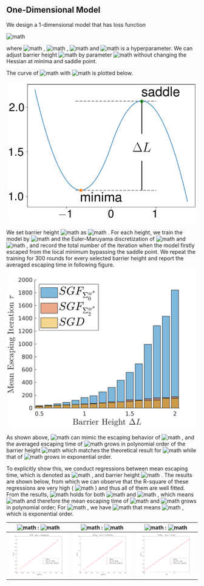 ## One-Dimensional Model

We design a 1-dimensional model that has loss function
    

![math](https://render.githubusercontent.com/render/math?math=L%28w%29%20%3D%20%5Cbegin%7Bcases%7D%0A%20%20%20%20-%5Cell%28w-a%29%20%2B%5Cell%28-a%29%20%26%20%5Ctext%7B%2C%7D%20%20w%20%5Cgeq%200%20%5C%5C%20%0A%20%20%20%20%5Cell%28-w-a%29%20-%5Cell%28-a%29%26%20%5Ctext%7B%2C%7D%20w%20%3C%200%20%5Cend%7Bcases%7D%2C)


where  ![math](https://render.githubusercontent.com/render/math?math=%5Cell%28w%29%20%3D%20%5Csum_%7Bi%3D1%7D%5EN%20%28wx_i-y_i%29%5E2) ,  ![math](https://render.githubusercontent.com/render/math?math=x_i%2Cy_i%5Csim%20%5Cmathcal%7BN%7D%280%2C1%29) ,  ![math](https://render.githubusercontent.com/render/math?math=N%3D500)  and  ![math](https://render.githubusercontent.com/render/math?math=a)  is a hyperparameter. We can adjust barrier height  ![math](https://render.githubusercontent.com/render/math?math=%5CDelta%20L)  by parameter  ![math](https://render.githubusercontent.com/render/math?math=a)  without changing the Hessian at minima and saddle point. 

The curve of  ![math](https://render.githubusercontent.com/render/math?math=L%28w%29)  with  ![math](https://render.githubusercontent.com/render/math?math=%5CDelta%20L%20%3D%201)  is plotted below.

<img src="./figures/loss-curve.png" width="600">

We set barrier height  ![math](https://render.githubusercontent.com/render/math?math=%5CDelta%20L)  as  ![math](https://render.githubusercontent.com/render/math?math=%5C%7B0.5%2C0.6%2C%5Ccdots%2C%202%5C%7D) . For each height, we train the model by  ![math](https://render.githubusercontent.com/render/math?math=%5Ctext%7BSGD%7D)  and the Euler-Maruyama discretization of  ![math](https://render.githubusercontent.com/render/math?math=%5Ctext%7BSGF%7D_%7B%5CSigma_2%5E%7Bw%5E%2A%7D%7D)  and  ![math](https://render.githubusercontent.com/render/math?math=%5Ctext%7BSGF%7D_%7B%5CSigma%5E%7Bw%5E%2A%7D_0%7D) , and record the total number of the iteration when the model firstly escaped from the local minimum bypassing the saddle point. We repeat the training for 300 rounds for every selected barrier height and report the averaged escaping time in following figure.
<img src="./figures/MEFT.png" width="600">

<!-- <p float="left">
<img src="./figures/SGD.png" width="250"/>
<img src="./figures/SGF2.png" width="250"/>
<img src="./figures/SGF0.png" width="250"/>
</p> -->
As shown above,  ![math](https://render.githubusercontent.com/render/math?math=%5Ctext%7BSGF%7D_%7B%5CSigma_2%5E%7Bw%5E%2A%7D%7D)  can mimic the escaping behavior of  ![math](https://render.githubusercontent.com/render/math?math=%5Ctext%7BSGD%7D) , and the averaged escaping time of  ![math](https://render.githubusercontent.com/render/math?math=%5Ctext%7BSGD%7D)  grows in polynomial order of the barrier height  ![math](https://render.githubusercontent.com/render/math?math=%5CDelta%20L)  which matches the theoretical result for  ![math](https://render.githubusercontent.com/render/math?math=%5Ctext%7BSGF%7D_%7B%5CSigma_2%5E%7Bw%5E%2A%7D%7D)  while that of  ![math](https://render.githubusercontent.com/render/math?math=%5Ctext%7BSGF%7D_%7B%5CSigma_0%5E%7Bw%5E%2A%7D%7D)  grows in exponential order.

To explicitly show this, we conduct regressions between mean escaping time, which is denoted as  ![math](https://render.githubusercontent.com/render/math?math=%5Ctau) , and barrier height  ![math](https://render.githubusercontent.com/render/math?math=%5CDelta%20L) . The results are shown below, from which we can observe that the R-square of these regressions are very high ( ![math](https://render.githubusercontent.com/render/math?math=%5Cgeq%200.99) ) and thus all of them are well fitted. From the results,  ![math](https://render.githubusercontent.com/render/math?math=%5Clog%28%5Ctau%29%20%3D%20%5Cmathcal%7BO%7D%28%5Clog%28%5CDelta%20L%29%29)  holds for both  ![math](https://render.githubusercontent.com/render/math?math=SGD)  and  ![math](https://render.githubusercontent.com/render/math?math=%5Ctext%7BSGF%7D_%7B%5CSigma_2%5E%7Bw%5E%2A%7D%7D) , which means  ![math](https://render.githubusercontent.com/render/math?math=%5Ctau%20%5Cpropto%20%7B%5CDelta%20L%7D%5Ea)  and therefore the mean escaping time of  ![math](https://render.githubusercontent.com/render/math?math=%5Ctext%7BSGD%7D)  and  ![math](https://render.githubusercontent.com/render/math?math=%5Ctext%7BSGF%7D_%7B%5CSigma_2%5E%7Bw%5E%2A%7D%7D)  grows in polynomial order; For  ![math](https://render.githubusercontent.com/render/math?math=%5Ctext%7BSGF%7D_%7B%5CSigma%5E%7Bw%5E%2A%7D_0%7D) , we have  ![math](https://render.githubusercontent.com/render/math?math=%5Clog%28%5Ctau%29%20%3D%20%5Cmathcal%7BO%7D%28%5CDelta%20L%29)  that means  ![math](https://render.githubusercontent.com/render/math?math=%5Ctau%20%5Cpropto%20e%5E%7B%5CDelta%20L%7D) , which is exponential order.


   ![math](https://render.githubusercontent.com/render/math?math=%5Ctext%7BSGD%7D)  :  ![math](https://render.githubusercontent.com/render/math?math=%5Clog%28%5Ctau%29%20%3D%20%5Cmathcal%7BO%7D%28%5Clog%28%5CDelta%20L%29%29)        |   ![math](https://render.githubusercontent.com/render/math?math=%5Ctext%7BSGF%7D_%7B%5CSigma_2%5E%7Bw%5E%2A%7D%7D)  :  ![math](https://render.githubusercontent.com/render/math?math=%5Clog%28%5Ctau%29%20%3D%20%5Cmathcal%7BO%7D%28%5Clog%28%5CDelta%20L%29%29)           |  ![math](https://render.githubusercontent.com/render/math?math=%5Ctext%7BSGF%7D_%7B%5CSigma%5E%7Bw%5E%2A%7D_0%7D)  :  ![math](https://render.githubusercontent.com/render/math?math=%5Clog%28%5Ctau%29%20%3D%20%5Cmathcal%7BO%7D%28%5CDelta%20L%29) 
-------------------------|-------------------------|-------------------------
![](./figures/SGD.png)  |  ![](./figures/SGF2.png) | ![](./figures/SGF0.png) 

